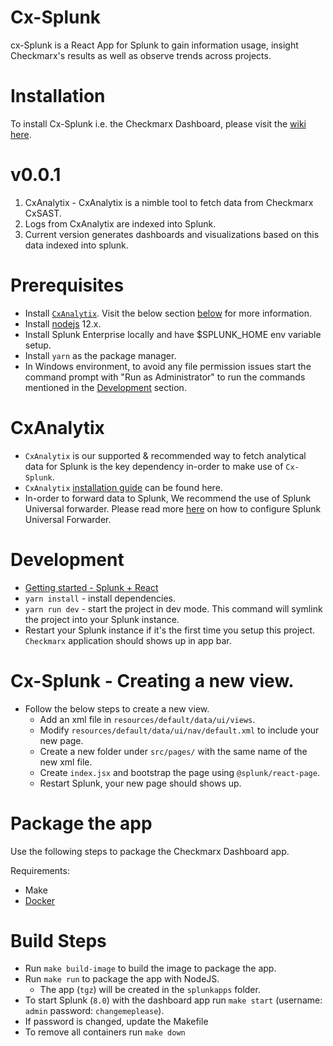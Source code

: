 # Cx-Splunk
cx-Splunk is a React App for Splunk to gain information usage, insight Checkmarx's results as well as observe trends across projects.

# Installation

To install Cx-Splunk i.e. the Checkmarx Dashboard, please visit the [wiki here](https://github.com/checkmarx-ts/cx-splunk/wiki/Installation).

# v0.0.1 
1. CxAnalytix - CxAnalytix is a nimble tool to fetch data from Checkmarx CxSAST. 
2. Logs from CxAnalytix are indexed into Splunk.
3. Current version generates dashboards and visualizations based on this data indexed into splunk.

# Prerequisites
* Install [`CxAnalytix`](https://github.com/checkmarx-ts/CxAnalytix). Visit the below section [below](#CxAnalytix) for more information.
* Install [nodejs](https://nodejs.org/en/) 12.x.
* Install Splunk Enterprise locally and have $SPLUNK_HOME env variable setup.
* Install `yarn` as the package manager.
* In Windows environment, to avoid any file permission issues start the command prompt with "Run as Administrator" to run the commands mentioned in the [Development](#development) section.

# CxAnalytix
* `CxAnalytix` is our supported & recommended way to fetch analytical data for Splunk is the key dependency in-order to make use of `Cx-Splunk`.
* `CxAnalytix` [installation guide](https://github.com/checkmarx-ts/CxAnalytix/wiki/Installation) can be found here.
* In-order to forward data to Splunk, We recommend the use of Splunk Universal forwarder. Please read more [here](https://github.com/checkmarx-ts/CxAnalytix/wiki/Splunk) on how to configure Splunk Universal Forwarder.


# Development
* [Getting started - Splunk + React](https://conf.splunk.com/files/2019/slides/DEV1141.pdf)
* `yarn install` - install dependencies.
* `yarn run dev` - start the project in dev mode. This command will symlink the project into your Splunk instance. 
* Restart your Splunk instance if it's the first time you setup this project. `Checkmarx` application should shows up in app bar.


# Cx-Splunk - Creating a new view.
* Follow the below steps to create a new view.
    * Add an xml file in `resources/default/data/ui/views`.
    * Modify `resources/default/data/ui/nav/default.xml` to include your new page.
    * Create a new folder under `src/pages/` with the same name of the new xml file.
    * Create `index.jsx` and bootstrap the page using `@splunk/react-page`.
    * Restart Splunk, your new page should shows up.


# Package the app

Use the following steps to package the Checkmarx Dashboard app. 

Requirements:
* Make
* [Docker](https://docs.docker.com/install/)


# Build Steps
* Run `make build-image` to build the image to package the app.
* Run `make run` to package the app with NodeJS.
    * The app (`tgz`) will be created in the `splunkapps` folder.
* To start Splunk (`8.0`) with the dashboard app run `make start` (username: `admin` password: `changemeplease`).
* If password is changed, update the Makefile
* To remove all containers run `make down`
